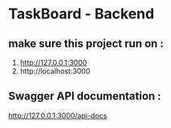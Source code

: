 # TaskBoard - Backend

## make sure this project run on :
  1. http://127.0.0.1:3000
  2. http://localhost:3000

## Swagger API documentation :
   http://127.0.0.1:3000/api-docs